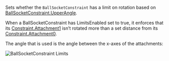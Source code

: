 Sets whether the `BallSocketConstraint` has a limit on rotation based on [BallSocketConstraint.UpperAngle](https://developer.roblox.com/api-reference/property/BallSocketConstraint/UpperAngle).

When a BallSocketConstraint has LimitsEnabled set to true, it enforces that its [Constraint.Attachment1](https://developer.roblox.com/api-reference/property/Constraint/Attachment1) isn’t rotated more than a set distance from its [Constraint.Attachment0](https://developer.roblox.com/api-reference/property/Constraint/Attachment0).

The angle that is used is the angle between the x-axes of the attachments:

![BallSocketConstraint Limits][1]

[1]: https://developer.roblox.com/assets/5b60fef9858e507e4016cc1e/BallSocketConstraintLimits.png
